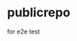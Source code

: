 # publicrepo
for e2e test















































































































































































































































































































































































































































































































































































































































































































































































































































































































































































































































































































































































































































































































































































































































































































































































































































































































































































































































































































































































































































































































































































































































































































































































































































































































































































































































































































































































































































































































































































































































































































































































































































































































































































































































































































































































































































































































































































































































































































































































































































































































































































































































































































































